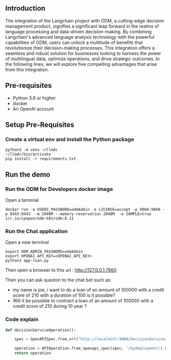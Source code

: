## Introduction 
The integration of the Langchain project with ODM, a cutting-edge decision management product, signifies a significant leap forward in the realms of language processing and data-driven decision-making. By combining Langchain's advanced language analysis technology with the powerful capabilities of ODM, users can unlock a multitude of benefits that revolutionize their decision-making processes. This integration offers a seamless and robust solution for businesses looking to harness the power of multilingual data, optimize operations, and drive strategic outcomes. In the following lines, we will explore five compelling advantages that arise from this integration.


## Pre-requisites
  * Python 3.8 or higher
  * docker 
  * An OpenAI account

## Setup Pre-Requisites

### Create a virtual env and install the Python package
```shell
python3 -m venv ~/llmdc
~/llmdc/bin/activate
pip install -r requirements.txt
```

## Run the demo
### Run the ODM for Developers docker image
Open a terminal
```shell
docker run -e USERS_PASSWORD=odmAdmin -e LICENSE=accept -p 9060:9060 -p 9443:9443  -m 2048M --memory-reservation 2048M  -e SAMPLE=true icr.io/cpopen/odm-k8s/odm:8.11
```

### Run the Chat application

Open a new terminal
```shell
export ODM_ADMIN_PASSWORD=odmAdmin
export OPENAI_API_KEY=<OPENAI_API_KEY>
python3 app-loan.py
```


Then open a browser to this url : http://127.0.0.1:7860

Then you can ask queston to the chat bot such as:
   * my name is joe, i want to do a loan of an amount of 100000 with a credit score of 210 with a duration of 100 is it possible?
   * Will it be possible to contract a loan of an amount of 100000 with a credit score of 210 during 10 year ?


### Code explain
```python
def decisionServiceOperation():

    spec = OpenAPISpec.from_url("http://localhost:9060/DecisionService/rest/v1/mydeployment/1.0/Miniloan_ServiceRuleset/1.0/OPENAPI?format=YAML")

    operation = APIOperation.from_openapi_spec(spec, '/mydeployment/1.0/Miniloan_ServiceRuleset/1.0', "post")
    return operation
```